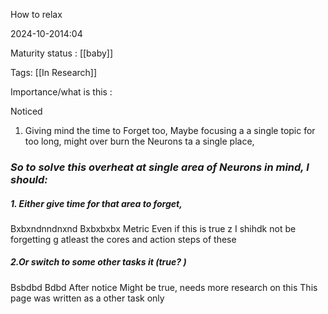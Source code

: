 
How to relax

2024-10-2014:04

Maturity  status : [[baby]]

Tags: [[In Research]]

Importance/what is this  : 



Noticed 

1. Giving mind the time to Forget too, 
	Maybe focusing a a single topic for too long, might over burn the Neurons ta a single place, 
	
### *So to solve this overheat at single area of Neurons in mind, I should:* 
##### 1. Either give time for that area  to forget, 
Bxbxndnndnxnd
Bxbxbxbx
Metric 
Even if this is true z 
I shihdk not be forgetting g atleast the cores and action steps of these 
##### 2.Or switch to some other tasks it (true? )
Bsbdbd
Bdbd
After notice 
Might be true, needs more research on this 
This page was written as a other task only 

